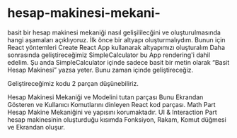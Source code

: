 # hesap-makinesi-mekani-
basit bir hesap makinesi mekaniği nasıl gelişililecğini  ve oluşturulmasında hangi aşamaları açıklıyoruz.
İlk önce bir altyapı oluşturmalıydım. Bunun için React yöntemleri Create React App kullanarak altyapımızı oluşturalım
Daha sonrasında geliştireceğimiz SimpleCalculator bu App rendering'i dahil edelim.
Şu anda SimpleCalculator içinde sadece basit bir metin olarak “Basit Hesap Makinesi” yazsa yeter. Bunu zaman içinde geliştireceğiz.

Geliştireceğimiz kodu 2 parçan düşünebiliriz.

Hesap Makinesi Mekaniği ve Modelini tutan parçası
Bunu Ekrandan Gösteren ve Kullanıcı Komutlarını dinleyen React kod parçası.
Math Part Hesap Makine Mekaniğini ve yapısını korumaktadır. UI & Interaction Part hesap makinesinin oluşturduğu kısımda Fonksiyon, Rakam, Komut düğmesi ve Ekrandan oluşur.
